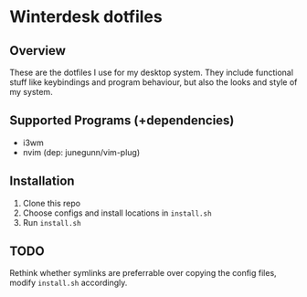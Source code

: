 # Winterdesk dotfiles
## Overview
These are the dotfiles I use for my desktop system.
They include functional stuff like keybindings and program behaviour,
but also the looks and style of my system.

## Supported Programs (+dependencies)
- i3wm
- nvim (dep: junegunn/vim-plug)

## Installation
1. Clone this repo
2. Choose configs and install locations in `install.sh`
3. Run `install.sh`

## TODO
Rethink whether symlinks are preferrable over copying the config files, modify `install.sh` accordingly.
